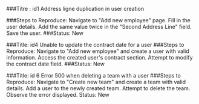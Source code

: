 ###Titre : id1 Address ligne duplication in user creation

###Steps to Reproduce:
    Navigate to "Add new employee" page.
    Fill in the user details.
    Add the same value twice in the "Second Address Line" field.
    Save the user.
###Status: New

###Title: id4 Unable to update the contract date for a user
###Steps to Reproduce:
    Navigate to "Add new employee" and create a user with valid information.
    Access the created user's contract section.
    Attempt to modify the contract date field.
###Status: New

###Title: id 6 Error 500 when deleting a team with a user
###Steps to Reproduce:
    Navigate to "Create new team" and create a team with valid details.
    Add a user to the newly created team.
    Attempt to delete the team.
    Observe the error displayed.
Status: New
